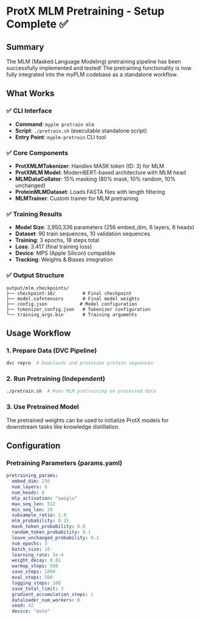 # ProtX MLM Pretraining - Setup Complete ✅

## Summary

The MLM (Masked Language Modeling) pretraining pipeline has been successfully implemented and tested! The pretraining functionality is now fully integrated into the myPLM codebase as a standalone workflow.

## What Works

### ✅ CLI Interface
- **Command**: `myplm pretrain mlm`
- **Script**: `./pretrain.sh` (executable standalone script)
- **Entry Point**: `myplm-pretrain` CLI tool

### ✅ Core Components
- **ProtXMLMTokenizer**: Handles MASK token (ID: 3) for MLM
- **ProtXMLM Model**: ModernBERT-based architecture with MLM head
- **MLMDataCollator**: 15% masking (80% mask, 10% random, 10% unchanged)
- **ProteinMLMDataset**: Loads FASTA files with length filtering
- **MLMTrainer**: Custom trainer for MLM pretraining

### ✅ Training Results
- **Model Size**: 3,950,336 parameters (256 embed_dim, 6 layers, 8 heads)
- **Dataset**: 90 train sequences, 10 validation sequences
- **Training**: 3 epochs, 18 steps total
- **Loss**: 3.417 (final training loss)
- **Device**: MPS (Apple Silicon) compatible
- **Tracking**: Weights & Biases integration

### ✅ Output Structure
```
output/mlm_checkpoints/
├── checkpoint-18/          # Final checkpoint
├── model.safetensors       # Final model weights
├── config.json            # Model configuration
├── tokenizer_config.json   # Tokenizer configuration
└── training_args.bin       # Training arguments
```

## Usage Workflow

### 1. Prepare Data (DVC Pipeline)
```bash
dvc repro  # Downloads and processes protein sequences
```

### 2. Run Pretraining (Independent)
```bash
./pretrain.sh  # Runs MLM pretraining on processed data
```

### 3. Use Pretrained Model
The pretrained weights can be used to initialize ProtX models for downstream tasks like knowledge distillation.

## Configuration

### Pretraining Parameters (params.yaml)
```yaml
pretraining_params:
  embed_dim: 256
  num_layers: 6
  num_heads: 8
  mlp_activation: "swiglu"
  max_seq_len: 512
  min_seq_len: 20
  subsample_ratio: 1.0
  mlm_probability: 0.15
  mask_token_probability: 0.8
  random_token_probability: 0.1
  leave_unchanged_probability: 0.1
  num_epochs: 3
  batch_size: 16
  learning_rate: 5e-4
  weight_decay: 0.01
  warmup_steps: 500
  save_steps: 1000
  eval_steps: 500
  logging_steps: 100
  save_total_limit: 3
  gradient_accumulation_steps: 1
  dataloader_num_workers: 0
  seed: 42
  device: "auto"
```
